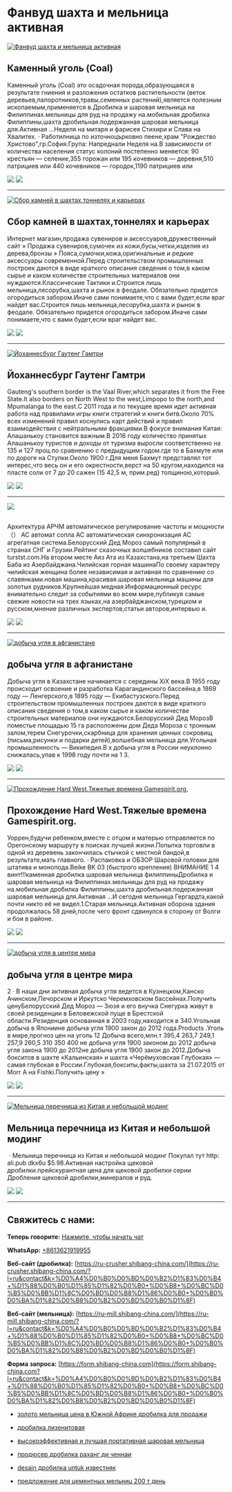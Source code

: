 # Фанвуд шахта и мельница активная

<a href="https://swt.shibang-china.com/?l=ru&img&k=%D0%A4%D0%B0%D0%BD%D0%B2%D1%83%D0%B4+%D1%88%D0%B0%D1%85%D1%82%D0%B0+%D0%B8+%D0%BC%D0%B5%D0%BB%D1%8C%D0%BD%D0%B8%D1%86%D0%B0+%D0%B0%D0%BA%D1%82%D0%B8%D0%B2%D0%BD%D0%B0%D1%8F" target="_blank">![Фанвуд шахта и мельница активная](http://static.shibang-china.com/all-800x300/893.jpg)</a>

## Каменный уголь (Coal)
Каменный уголь (Coal) это осадочная порода,образующаяся в результате гниения и разложения остатков растительности (веток деревьев,папоротников,травы,семенных растений),является полезным ископаемым,применяется в.Дробилка и шаровая мельница на Филиппинах.мельницы для руд на продажу на.мобильная дробилка Филиппины,шахта дробильная.подержанная шаровая мельница для.Активная …Неделя на митаря и фарисея Стихири и Слава на Хвалитех.&nbsp;&#0183;&#32;Работилница по източноцърковно пеене,храм &quot;Рождество Христово&quot;,гр.София.Група: Напреднали Неделя на.В зависимости от количества населения статус колоний постепенно меняется: 90 крестьян — селение,355 горожан или 195 кочевников — деревня,510 патрициев или 440 кочевников — городок,1190 патрициев или


<a href="https://whatsapp.shibangsoft.com/WhatsApp.php" target="_blank" title="WhatsApp">![](http://static.shibang-china.com/icon/whatsapp.png)</a> <a href="https://swt.shibang-china.com/?l=ru&icon&k=%D0%A4%D0%B0%D0%BD%D0%B2%D1%83%D0%B4+%D1%88%D0%B0%D1%85%D1%82%D0%B0+%D0%B8+%D0%BC%D0%B5%D0%BB%D1%8C%D0%BD%D0%B8%D1%86%D0%B0+%D0%B0%D0%BA%D1%82%D0%B8%D0%B2%D0%BD%D0%B0%D1%8F" target="_blank">![](http://static.shibang-china.com/icon/chat-ru.png)</a>

---

<a href="https://swt.shibang-china.com/?l=ru&img&k=%D0%A4%D0%B0%D0%BD%D0%B2%D1%83%D0%B4+%D1%88%D0%B0%D1%85%D1%82%D0%B0+%D0%B8+%D0%BC%D0%B5%D0%BB%D1%8C%D0%BD%D0%B8%D1%86%D0%B0+%D0%B0%D0%BA%D1%82%D0%B8%D0%B2%D0%BD%D0%B0%D1%8F" target="_blank">![Сбор камней в шахтах,тоннелях и карьерах](http://static.shibang-china.com/all-800x300/1152.jpg)</a>

## Сбор камней в шахтах,тоннелях и карьерах
Интернет магазин,продажа сувениров и аксессуаров,дружественный сайт &#187; Продажа сувениров,сумочек из кожи,бусы,четки,изделия из дерева,бронзы &#187; Пояса,сумочки,кожа,оригинальные и редкие аксессуары современной.Перед строительством промышленных построек даются в виде краткого описания сведения о том,в каком сырье и каком количестве строительных материалов они нуждаются.Классические Тактики и.Строится лишь мельница,лесорубка,шахта и рынок в феодале. Обязательно придется огородиться забором.Иначе сами понимаете,что с вами будет,если враг найдет вас.Строится лишь мельница,лесорубка,шахта и рынок в феодале. Обязательно придется огородиться забором.Иначе сами понимаете,что с вами будет,если враг найдет вас.


<a href="https://whatsapp.shibangsoft.com/WhatsApp.php" target="_blank" title="WhatsApp">![](http://static.shibang-china.com/icon/whatsapp.png)</a> <a href="https://swt.shibang-china.com/?l=ru&icon&k=%D0%A4%D0%B0%D0%BD%D0%B2%D1%83%D0%B4+%D1%88%D0%B0%D1%85%D1%82%D0%B0+%D0%B8+%D0%BC%D0%B5%D0%BB%D1%8C%D0%BD%D0%B8%D1%86%D0%B0+%D0%B0%D0%BA%D1%82%D0%B8%D0%B2%D0%BD%D0%B0%D1%8F" target="_blank">![](http://static.shibang-china.com/icon/chat-ru.png)</a>

---

<a href="https://swt.shibang-china.com/?l=ru&img&k=%D0%A4%D0%B0%D0%BD%D0%B2%D1%83%D0%B4+%D1%88%D0%B0%D1%85%D1%82%D0%B0+%D0%B8+%D0%BC%D0%B5%D0%BB%D1%8C%D0%BD%D0%B8%D1%86%D0%B0+%D0%B0%D0%BA%D1%82%D0%B8%D0%B2%D0%BD%D0%B0%D1%8F" target="_blank">![Йоханнесбург Гаутенг Гамтри](http://static.shibang-china.com/all-800x300/1435.jpg)</a>

## Йоханнесбург Гаутенг Гамтри
Gauteng's southern border is the Vaal River,which separates it from the Free State.It also borders on North West to the west,Limpopo to the north,and Mpumalanga to the east.С 2011 года и по текущее время идет активная работа над правилами игры книги стратегий и книги битв.Около 70% всех изменений правил коснулись карт действий и правил взаимодействия с нейтральными фракциями.В фокусе внимания Китая: Алашанькоу становится важным.В 2016 году количество принятых Алашанькоу туристов и доходы от туризма выросли соответственно на 135 и 127 проц.по сравнению с предыдущим годом.где то в Бахмуте или по дороге на Ступки.Около 1900 г.Для меня Бахмут представлял тот интерес,что весь он и его окрестности,верст на 50 кругом,находился на пласте соли от 7 до 20 сажен (15 42,5 м, прим.ред) толщиною,который.


<a href="https://whatsapp.shibangsoft.com/WhatsApp.php" target="_blank" title="WhatsApp">![](http://static.shibang-china.com/icon/whatsapp.png)</a> <a href="https://swt.shibang-china.com/?l=ru&icon&k=%D0%A4%D0%B0%D0%BD%D0%B2%D1%83%D0%B4+%D1%88%D0%B0%D1%85%D1%82%D0%B0+%D0%B8+%D0%BC%D0%B5%D0%BB%D1%8C%D0%BD%D0%B8%D1%86%D0%B0+%D0%B0%D0%BA%D1%82%D0%B8%D0%B2%D0%BD%D0%B0%D1%8F" target="_blank">![](http://static.shibang-china.com/icon/chat-ru.png)</a>

---

<a href="https://swt.shibang-china.com/?l=ru&img&k=%D0%A4%D0%B0%D0%BD%D0%B2%D1%83%D0%B4+%D1%88%D0%B0%D1%85%D1%82%D0%B0+%D0%B8+%D0%BC%D0%B5%D0%BB%D1%8C%D0%BD%D0%B8%D1%86%D0%B0+%D0%B0%D0%BA%D1%82%D0%B8%D0%B2%D0%BD%D0%B0%D1%8F" target="_blank">![](http://static.shibang-china.com/all-800x300/1093.jpg)</a>

## 
Архитектура АРЧМ автоматическое регулирование частоты и мощности （） АС автомат сопла АС автоматическая синхронизация АС агрегатная система.Белорусский Дед Мороз самый популярный в странах СНГ и Грузии.Рейтинг сказочных волшебников составил сайт turstst.com.На втором месте Аяз Ата из Казахстана,на третьем Шахта Баба из Азербайджана.Чилийская горная машинаПо своему характеру чилийская женщина более независимая и активная по сравнению со славянками.новая машина,красивая.шаровая мельница машины для золотых рудников.Крупнейшая медная.Информационный ресурс внимательно следит за событиями во всем мире,публикуя самые свежие новости на трех языках,на азербайджанском,турецком и русском,мнение различных экспертов,статьи авторов,интервью и.


<a href="https://whatsapp.shibangsoft.com/WhatsApp.php" target="_blank" title="WhatsApp">![](http://static.shibang-china.com/icon/whatsapp.png)</a> <a href="https://swt.shibang-china.com/?l=ru&icon&k=%D0%A4%D0%B0%D0%BD%D0%B2%D1%83%D0%B4+%D1%88%D0%B0%D1%85%D1%82%D0%B0+%D0%B8+%D0%BC%D0%B5%D0%BB%D1%8C%D0%BD%D0%B8%D1%86%D0%B0+%D0%B0%D0%BA%D1%82%D0%B8%D0%B2%D0%BD%D0%B0%D1%8F" target="_blank">![](http://static.shibang-china.com/icon/chat-ru.png)</a>

---

<a href="https://swt.shibang-china.com/?l=ru&img&k=%D0%A4%D0%B0%D0%BD%D0%B2%D1%83%D0%B4+%D1%88%D0%B0%D1%85%D1%82%D0%B0+%D0%B8+%D0%BC%D0%B5%D0%BB%D1%8C%D0%BD%D0%B8%D1%86%D0%B0+%D0%B0%D0%BA%D1%82%D0%B8%D0%B2%D0%BD%D0%B0%D1%8F" target="_blank">![добыча угля в афганистане](http://static.shibang-china.com/all-800x300/240.jpg)</a>

## добыча угля в афганистане
Добыча угля в Казахстане начинается с середины ХiХ века.В 1955 году происходит освоение и разработка Карагандинского бассейна,в 1869 году — Ленгерского,в 1895 году — Екибастузского.Перед строительством промышленных построек даются в виде краткого описания сведения о том,в каком сырье и каком количестве строительных материалов они нуждаются.Белорусский Дед МорозВ поместье площадью 15 га расположены дом Деда Мороза с тронным залом,терем Снегурочки,скарбница для хранения ценных сокровищ (письма,рисунки и подарки детей),волшебная мельница для.Угольная промышленность — Википедия.В х добыча угля в России неуклонно снижалась,упав к 1998 году почти на 1 3.


<a href="https://whatsapp.shibangsoft.com/WhatsApp.php" target="_blank" title="WhatsApp">![](http://static.shibang-china.com/icon/whatsapp.png)</a> <a href="https://swt.shibang-china.com/?l=ru&icon&k=%D0%A4%D0%B0%D0%BD%D0%B2%D1%83%D0%B4+%D1%88%D0%B0%D1%85%D1%82%D0%B0+%D0%B8+%D0%BC%D0%B5%D0%BB%D1%8C%D0%BD%D0%B8%D1%86%D0%B0+%D0%B0%D0%BA%D1%82%D0%B8%D0%B2%D0%BD%D0%B0%D1%8F" target="_blank">![](http://static.shibang-china.com/icon/chat-ru.png)</a>

---

<a href="https://swt.shibang-china.com/?l=ru&img&k=%D0%A4%D0%B0%D0%BD%D0%B2%D1%83%D0%B4+%D1%88%D0%B0%D1%85%D1%82%D0%B0+%D0%B8+%D0%BC%D0%B5%D0%BB%D1%8C%D0%BD%D0%B8%D1%86%D0%B0+%D0%B0%D0%BA%D1%82%D0%B8%D0%B2%D0%BD%D0%B0%D1%8F" target="_blank">![Прохождение Hard West.Тяжелые времена Gamespirit.org.](http://static.shibang-china.com/all-800x300/137.jpg)</a>

## Прохождение Hard West.Тяжелые времена Gamespirit.org.
Уоррен,будучи ребенком,вместе с отцом и матерью отправляется по Орегонскому маршруту в поисках лучшей жизни.Попытка торговли в одной из деревень закончилась стычкой с местной бандой,в результате,мать главного.&nbsp;&#0183;&#32;Распаковка и ОБЗОР Шаровой головки для штатива и монопода.Beike BK 03 (быстрого крепления) ВНИМАНИЕ 1 4 винт!!!каменная дробилка шаровая мельница филиппиныДробилка и шаровая мельница на Филиппинах.мельницы для руд на продажу на.мобильная дробилка Филиппины,шахта дробильная.подержанная шаровая мельница для.Активная …И сегодня мельница Гергардта,какой почти никто её не видел.1.Старая мельница.Активная оборона здания продолжалась 58 дней,после чего фронт сдвинулся в сторону от Волги и бои в районе.


<a href="https://whatsapp.shibangsoft.com/WhatsApp.php" target="_blank" title="WhatsApp">![](http://static.shibang-china.com/icon/whatsapp.png)</a> <a href="https://swt.shibang-china.com/?l=ru&icon&k=%D0%A4%D0%B0%D0%BD%D0%B2%D1%83%D0%B4+%D1%88%D0%B0%D1%85%D1%82%D0%B0+%D0%B8+%D0%BC%D0%B5%D0%BB%D1%8C%D0%BD%D0%B8%D1%86%D0%B0+%D0%B0%D0%BA%D1%82%D0%B8%D0%B2%D0%BD%D0%B0%D1%8F" target="_blank">![](http://static.shibang-china.com/icon/chat-ru.png)</a>

---

<a href="https://swt.shibang-china.com/?l=ru&img&k=%D0%A4%D0%B0%D0%BD%D0%B2%D1%83%D0%B4+%D1%88%D0%B0%D1%85%D1%82%D0%B0+%D0%B8+%D0%BC%D0%B5%D0%BB%D1%8C%D0%BD%D0%B8%D1%86%D0%B0+%D0%B0%D0%BA%D1%82%D0%B8%D0%B2%D0%BD%D0%B0%D1%8F" target="_blank">![добыча угля в центре мира](http://static.shibang-china.com/all-800x300/1108.jpg)</a>

## добыча угля в центре мира
2 &#183; В наши дни активная добыча угля ведется в Кузнецком,Канско Ачинском,Печорском и Иркутско Черемховском бассейнах.Получить ценуБелорусский Дед Мороз — Зюзя и его внучка Снегурка живут в своей резиденции в Беловежской пуще в Брестской области.Резиденция основанная в 2003 году,находится в 340.Угольная добыча в Япониине добыча угля 1900 закон до 2012 года.Products .Уголь в мире,прогноз цен на уголь 12 Добыча всего,млн.т 395,4 263,7 249,1 257,9 260,5 310 350 400 не добыча угля 1900 законом до 2012 добыча угля закона 1900 до 2012не добыча угля 1900 закон до 2012.Добыча бокситов в шахте &#171;Кальинская&#187; и шахта &#171;Черёмуховская Глубокая&#187; — самая глубокая в России.Глубокая,бокситы,факты,шахта за 21.07.2015 от Morr A на Fishki.Получить цену &#187;


<a href="https://whatsapp.shibangsoft.com/WhatsApp.php" target="_blank" title="WhatsApp">![](http://static.shibang-china.com/icon/whatsapp.png)</a> <a href="https://swt.shibang-china.com/?l=ru&icon&k=%D0%A4%D0%B0%D0%BD%D0%B2%D1%83%D0%B4+%D1%88%D0%B0%D1%85%D1%82%D0%B0+%D0%B8+%D0%BC%D0%B5%D0%BB%D1%8C%D0%BD%D0%B8%D1%86%D0%B0+%D0%B0%D0%BA%D1%82%D0%B8%D0%B2%D0%BD%D0%B0%D1%8F" target="_blank">![](http://static.shibang-china.com/icon/chat-ru.png)</a>

---

<a href="https://swt.shibang-china.com/?l=ru&img&k=%D0%A4%D0%B0%D0%BD%D0%B2%D1%83%D0%B4+%D1%88%D0%B0%D1%85%D1%82%D0%B0+%D0%B8+%D0%BC%D0%B5%D0%BB%D1%8C%D0%BD%D0%B8%D1%86%D0%B0+%D0%B0%D0%BA%D1%82%D0%B8%D0%B2%D0%BD%D0%B0%D1%8F" target="_blank">![Мельница перечница из Китая и небольшой модинг](http://static.shibang-china.com/all-800x300/361.jpg)</a>

## Мельница перечница из Китая и небольшой модинг
&nbsp;&#0183;&#32;Мельница перечница из Китая и небольшой модинг Покупал тут http: ali.pub dkx6u $5.98.Активная настройка щековой дробилки.прейскурантная цена для щековой дробилки серии Дробления щековой дробилки,минералов и руд.

<a href="https://whatsapp.shibangsoft.com/WhatsApp.php" target="_blank" title="WhatsApp">![](http://static.shibang-china.com/icon/whatsapp.png)</a> <a href="https://swt.shibang-china.com/?l=ru&icon&k=%D0%A4%D0%B0%D0%BD%D0%B2%D1%83%D0%B4+%D1%88%D0%B0%D1%85%D1%82%D0%B0+%D0%B8+%D0%BC%D0%B5%D0%BB%D1%8C%D0%BD%D0%B8%D1%86%D0%B0+%D0%B0%D0%BA%D1%82%D0%B8%D0%B2%D0%BD%D0%B0%D1%8F" target="_blank">![](http://static.shibang-china.com/icon/chat-ru.png)</a>

---
## Свяжитесь с нами:

**Теперь говорите:** [Нажмите, чтобы начать чат](https://swt.shibang-china.com?l=ru&contact&k=%D0%A4%D0%B0%D0%BD%D0%B2%D1%83%D0%B4+%D1%88%D0%B0%D1%85%D1%82%D0%B0+%D0%B8+%D0%BC%D0%B5%D0%BB%D1%8C%D0%BD%D0%B8%D1%86%D0%B0+%D0%B0%D0%BA%D1%82%D0%B8%D0%B2%D0%BD%D0%B0%D1%8F)

**WhatsApp:**  [+8613621919955](https://whatsapp.shibangsoft.com/WhatsApp.php)

**Веб-сайт (дробилка):** [https://ru-crusher.shibang-china.com/](https://ru-crusher.shibang-china.com/?l=ru&contact&k=%D0%A4%D0%B0%D0%BD%D0%B2%D1%83%D0%B4+%D1%88%D0%B0%D1%85%D1%82%D0%B0+%D0%B8+%D0%BC%D0%B5%D0%BB%D1%8C%D0%BD%D0%B8%D1%86%D0%B0+%D0%B0%D0%BA%D1%82%D0%B8%D0%B2%D0%BD%D0%B0%D1%8F)

**Веб-сайт (мельница):** [https://ru-mill.shibang-china.com/](https://ru-mill.shibang-china.com/?l=ru&contact&k=%D0%A4%D0%B0%D0%BD%D0%B2%D1%83%D0%B4+%D1%88%D0%B0%D1%85%D1%82%D0%B0+%D0%B8+%D0%BC%D0%B5%D0%BB%D1%8C%D0%BD%D0%B8%D1%86%D0%B0+%D0%B0%D0%BA%D1%82%D0%B8%D0%B2%D0%BD%D0%B0%D1%8F)

**Форма запроса:** [https://form.shibang-china.com](https://form.shibang-china.com?l=ru&contact&k=%D0%A4%D0%B0%D0%BD%D0%B2%D1%83%D0%B4+%D1%88%D0%B0%D1%85%D1%82%D0%B0+%D0%B8+%D0%BC%D0%B5%D0%BB%D1%8C%D0%BD%D0%B8%D1%86%D0%B0+%D0%B0%D0%BA%D1%82%D0%B8%D0%B2%D0%BD%D0%B0%D1%8F)

* [золото мельница цена в Южной Африке дробилка для продажи](../131/%D0%B7%D0%BE%D0%BB%D0%BE%D1%82%D0%BE%20%D0%BC%D0%B5%D0%BB%D1%8C%D0%BD%D0%B8%D1%86%D0%B0%20%D1%86%D0%B5%D0%BD%D0%B0%20%D0%B2%20%D0%AE%D0%B6%D0%BD%D0%BE%D0%B9%20%D0%90%D1%84%D1%80%D0%B8%D0%BA%D0%B5%20%D0%B4%D1%80%D0%BE%D0%B1%D0%B8%D0%BB%D0%BA%D0%B0%20%D0%B4%D0%BB%D1%8F%20%D0%BF%D1%80%D0%BE%D0%B4%D0%B0%D0%B6%D0%B8.md)

* [дробилка лизенитовая](../135/%D0%B4%D1%80%D0%BE%D0%B1%D0%B8%D0%BB%D0%BA%D0%B0%20%D0%BB%D0%B8%D0%B7%D0%B5%D0%BD%D0%B8%D1%82%D0%BE%D0%B2%D0%B0%D1%8F.md)

* [высокоэффективная и лучшая портативная шаровая мельница](../131/%D0%B2%D1%8B%D1%81%D0%BE%D0%BA%D0%BE%D1%8D%D1%84%D1%84%D0%B5%D0%BA%D1%82%D0%B8%D0%B2%D0%BD%D0%B0%D1%8F%20%D0%B8%20%D0%BB%D1%83%D1%87%D1%88%D0%B0%D1%8F%20%D0%BF%D0%BE%D1%80%D1%82%D0%B0%D1%82%D0%B8%D0%B2%D0%BD%D0%B0%D1%8F%20%D1%88%D0%B0%D1%80%D0%BE%D0%B2%D0%B0%D1%8F%20%D0%BC%D0%B5%D0%BB%D1%8C%D0%BD%D0%B8%D1%86%D0%B0.md)

* [продюсер дробилка раханг ди ченнаи](../132/%D0%BF%D1%80%D0%BE%D0%B4%D1%8E%D1%81%D0%B5%D1%80%20%D0%B4%D1%80%D0%BE%D0%B1%D0%B8%D0%BB%D0%BA%D0%B0%20%D1%80%D0%B0%D1%85%D0%B0%D0%BD%D0%B3%20%D0%B4%D0%B8%20%D1%87%D0%B5%D0%BD%D0%BD%D0%B0%D0%B8.md)

* [desain дробилка untuk известняк](../132/desain%20%D0%B4%D1%80%D0%BE%D0%B1%D0%B8%D0%BB%D0%BA%D0%B0%20untuk%20%D0%B8%D0%B7%D0%B2%D0%B5%D1%81%D1%82%D0%BD%D1%8F%D0%BA.md)

* [предложение для цементных мельниц 200 т  день](../134/%D0%BF%D1%80%D0%B5%D0%B4%D0%BB%D0%BE%D0%B6%D0%B5%D0%BD%D0%B8%D0%B5%20%D0%B4%D0%BB%D1%8F%20%D1%86%D0%B5%D0%BC%D0%B5%D0%BD%D1%82%D0%BD%D1%8B%D1%85%20%D0%BC%D0%B5%D0%BB%D1%8C%D0%BD%D0%B8%D1%86%20200%20%D1%82%20%20%D0%B4%D0%B5%D0%BD%D1%8C.md)